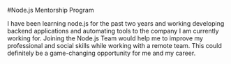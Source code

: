 #Node.js Mentorship Program

I have been learning node.js for the past two years and working developing backend applications and automating tools to the company I am currently working for.
Joining the Node.js Team would help me to improve my professional and social skills while working with a remote team.
This could definitely be a game-changing opportunity for me and my career.
